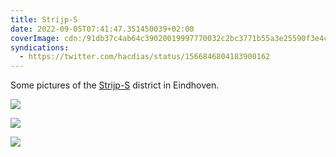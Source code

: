 ```yaml
---
title: Strijp-S
date: 2022-09-05T07:41:47.351450039+02:00
coverImage: cdn:/91db37c4ab64c39020019997770032c2bc3771b55a3e25590f3e4cecec30f139
syndications:
  - https://twitter.com/hacdias/status/1566846804183900162
---
```


Some pictures of the [Strijp-S](https://www.thisiseindhoven.com/en/see-and-do/dynamic-districts/strijp-s) district in Eindhoven.

<style>
.grid-xfqnqooylo {
  grid-template-columns: repeat(3, 1fr);
}
</style>

<div class="fw grid-xfqnqooylo fg">

![](cdn:/91db37c4ab64c39020019997770032c2bc3771b55a3e25590f3e4cecec30f139)

![](cdn:/45dfebbbc1c8f4f9b77c9c9052712bddfbc3f21cf35b06e33a296beb878612e9)

![](cdn:/90ad3c1a25992d5e3089d5923e4ea8c09ac58f879bfe5b1007de3275e91869f8)

</div>
